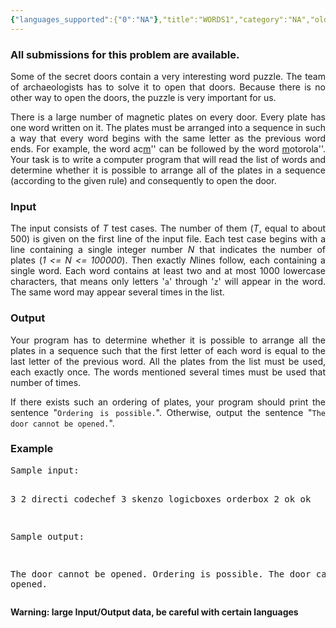 ```yaml
---
{"languages_supported":{"0":"NA"},"title":"WORDS1","category":"NA","old_version":true,"problem_code":"WORDS1","tags":{"0":"NA"},"layout":"problem"}
---
```


<h3> All submissions for this problem are available. </h3>
<p align="justify">Some of the secret doors contain a very interesting word puzzle. The team of archaeologists has to solve it to open  that doors. Because there is no other way to open the doors, the puzzle is very important for us.</p>
<p align="justify">There is a large number of magnetic plates on every door. Every plate has one word written on it. The plates must be arranged into a sequence in such a way that every word begins with the same letter as the previous word ends. For example, the word   ac<span style="text-decoration: underline;">m</span>'' can be followed by the word   <span style="text-decoration: underline;">m</span>otorola''. Your task is to write a computer program that will read the list of words and determine whether it is possible to arrange all of the plates in a sequence (according to the given rule) and consequently to open the door.</p>
<h3>Input</h3>
<p align="justify">The input consists of <var>T</var> test cases. The number of them (<var>T</var>, equal to about 500) is given on the first line of the input file. Each test case begins with a line containing a single integer number <var>N</var> that indicates the number of plates (<var>1 &lt;= N &lt;= 100000</var>). Then exactly <var>N</var>lines follow, each containing a single word. Each word contains at least two and at most 1000 lowercase characters, that means only letters '<code>a</code>' through '<code>z</code>' will appear in the word. The same word may appear several times in the list.</p>
<h3>Output</h3>
<p align="justify">Your program has to determine whether it is possible to arrange all the plates in a sequence such that the first letter of each word is equal to the last letter of the previous word. All the plates from the list must be used, each exactly once. The words mentioned several times must be used that number of times.</p>
<p align="justify">If there exists such an ordering of plates, your program should print  the sentence "<code>Ordering is possible.</code>". Otherwise, output the sentence "<code>The door cannot be opened.</code>".</p>
<h3>Example</h3>
<pre>Sample input:

3
2
directi
codechef
3
skenzo
logicboxes
orderbox
2
ok
ok


Sample output:

The door cannot be opened.
Ordering is possible.
The door cannot be opened.
</pre><p><b>Warning: large Input/Output data, be careful with certain languages</b></p>
    